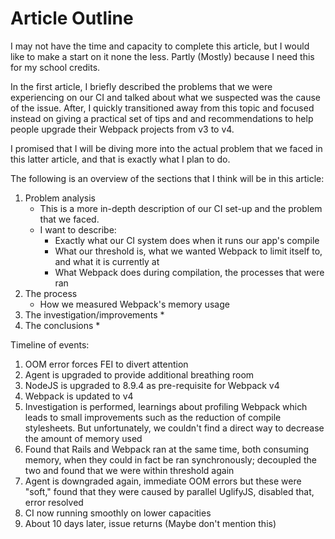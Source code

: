 # Article Outline

I may not have the time and capacity to complete this article, but I would like to make a start on it none the less. Partly (Mostly) because I need this for my school credits.

In the first article, I briefly described the problems that we were experiencing on our CI and talked about what we suspected was the cause of the issue. After, I quickly transitioned away from this topic and focused instead on giving a practical set of tips and and recommendations to help people upgrade their Webpack projects from v3 to v4.

I promised that I will be diving more into the actual problem that we faced in this latter article, and that is exactly what I plan to do.

The following is an overview of the sections that I think will be in this article:

1. Problem analysis
   * This is a more in-depth description of our CI set-up and the problem that we faced.
   * I want to describe:
     * Exactly what our CI system does when it runs our app's compile
     * What our threshold is, what we wanted Webpack to limit itself to, and what it is currently at
     * What Webpack does during compilation, the processes that were ran
2. The process
   * How we measured Webpack's memory usage
3. The investigation/improvements
   *
4. The conclusions
   *

Timeline of events:

1. OOM error forces FEI to divert attention
2. Agent is upgraded to provide additional breathing room
3. NodeJS is upgraded to 8.9.4 as pre-requisite for Webpack v4
4. Webpack is updated to v4
5. Investigation is performed, learnings about profiling Webpack which leads to small improvements such as the reduction of compile stylesheets. But unfortunately, we couldn't find a direct way to decrease the amount of memory used
6. Found that Rails and Webpack ran at the same time, both consuming memory, when they could in fact be ran synchronously; decoupled the two and found that we were within threshold again
7. Agent is downgraded again, immediate OOM errors but these were "soft," found that they were caused by parallel UglifyJS, disabled that, error resolved
8. CI now running smoothly on lower capacities
9. About 10 days later, issue returns (Maybe don't mention this)
